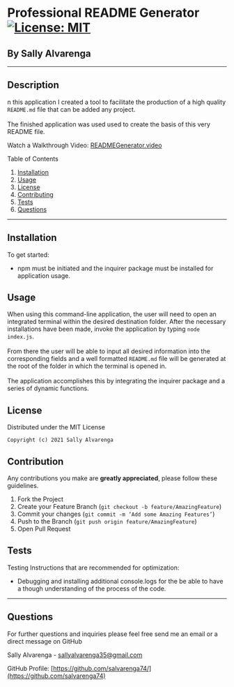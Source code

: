 # **Professional README Generator** [![License: MIT](https://img.shields.io/badge/License-MIT-yellow.svg)](https://opensource.org/licenses/MIT)
<h2>By Sally Alvarenga</h2>

---

## Description

n this application I created a tool to facilitate the production of a high quality ``README.md`` file that can be added any project.<br /> <br />The finished application was used used to create the basis of this very README file.

Watch a Walkthrough Video: [READMEGenerator.video](https://drive.google.com/file/d/1if3SscecNppH3zyVHMXyFa_naWKuoHVu/view)

<summary>Table of Contents</summary>
  <ol>
    <li><a href="#Installation">Installation</a></li>
    <li><a href="#usage">Usage</a></li>
    <li><a href="#license">License</a></li>
    <li><a href="#contribution">Contributing</a></li>
    <li><a href="#tests">Tests</a></li>
    <li><a href="#questions">Questions</a></li>
  </ol>

---

## Installation

To get started:

  * npm must be initiated and the inquirer package must be installed for application usage.


## Usage

When using this command-line application, the user will need to open an integrated terminal within the desired destination folder. After the necessary installations have been made, invoke the application by typing ``node index.js``.<br /> <br />From there the user will be able to input all desired information into the corresponding fields and a well formatted ``README.md`` file will be generated at the root of the folder in which the terminal is opened in.<br /> <br />The application accomplishes this by integrating the inquirer package and a series of dynamic functions.


## License

Distributed under the MIT License

    Copyright (c) 2021 Sally Alvarenga
    


## Contribution
Any contributions you make are **greatly appreciated**, 
please follow these guidelines.

1. Fork the Project 
2. Create your Feature Branch (`git checkout -b feature/AmazingFeature`)
3. Commit your changes (`git commit -m ‘Add some Amazing Features’`)
4. Push to the Branch (`git push origin feature/AmazingFeature`)
5. Open Pull Request 


## Tests

Testing Instructions that are recommended for optimization: 
  * Debugging and installing additional console.logs for the be able to have a though understanding of the process of the code.

---

## Questions
For further questions and inquiries please feel free send me an email or a direct message on GitHub

Sally Alvarenga - sallyalvarenga35@gmail.com

GitHub Profile: [https://github.com/salvarenga74/](https://github.com/salvarenga74)
